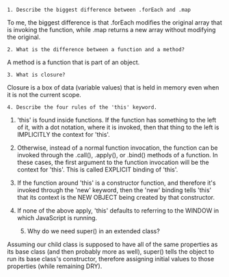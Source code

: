 
    1. Describe the biggest difference between .forEach and .map

To me, the biggest difference is that .forEach modifies the original array that is invoking the function, while .map returns a new array without modifying the original.

    2. What is the difference between a function and a method?

A method is a function that is part of an object.

    3. What is closure?

Closure is a box of data (variable values) that is held in memory even when it is not the current scope.

    4. Describe the four rules of the 'this' keyword.

1) 'this' is found inside functions. If the function has something to the left of it, with a dot notation, where it is invoked, then that thing to the left is IMPLICITLY the context for 'this'.
2) Otherwise, instead of a normal function invocation, the function can be invoked through the .call(), .apply(), or .bind() methods of a function. In these cases, the first argument to the function invocation will be the context for 'this'. This is called EXPLICIT binding of 'this'.
3) If the function around 'this' is a constructor function, and therefore it's invoked through the 'new' keyword, then the 'new' binding tells 'this' that its context is the NEW OBJECT being created by that constructor.
4) If none of the above apply, 'this' defaults to referring to the WINDOW in which JavaScript is running.

    5. Why do we need super() in an extended class?

Assuming our child class is supposed to have all of the same properties as its base class (and then probably more as well), super() tells the object to run its base class's constructor, therefore assigning initial values to those properties (while remaining DRY).